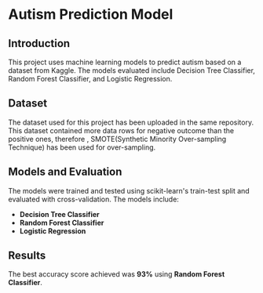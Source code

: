 # Autism Prediction Model
## Introduction
This project uses machine learning models to predict autism based on a dataset from Kaggle. The models evaluated include Decision Tree Classifier, Random Forest Classifier, and Logistic Regression.

## Dataset
The dataset used for this project has been uploaded in the same repository. This dataset contained more data rows for negative outcome than the positive ones, therefore , SMOTE(Synthetic Minority Over-sampling Technique) has been used for over-sampling. 

## Models and Evaluation
The models were trained and tested using scikit-learn's train-test split and evaluated with cross-validation. The models include:
- **Decision Tree Classifier**
- **Random Forest Classifier**
- **Logistic Regression**


## Results
The best accuracy score achieved was **93%** using **Random Forest Classifier**.






